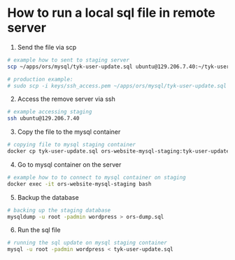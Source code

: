 # How to run a local sql file in remote server #

1. Send the file via scp

```sh
# example how to sent to staging server
scp ~/apps/ors/mysql/tyk-user-update.sql ubuntu@129.206.7.40:~/tyk-user-update.sql

# production example:
# sudo scp -i keys/ssh_access.pem ~/apps/ors/mysql/tyk-user-update.sql ubuntu@129.206.7.180:~/tyk-user-update.sql
```

2. Access the remove server via ssh

```sh
# example accessing staging
ssh ubuntu@129.206.7.40
```

3. Copy the file to the mysql container

```sh
# copying file to mysql staging container
docker cp tyk-user-update.sql ors-website-mysql-staging:tyk-user-update.sql
```

4. Go to mysql container on the server

```sh
# example how to to connect to mysql container on staging
docker exec -it ors-website-mysql-staging bash
```

5. Backup the database

```sh
# backing up the staging database
mysqldump -u root -padmin wordpress > ors-dump.sql
```

6. Run the sql file

```sh
# running the sql update on mysql staging container
mysql -u root -padmin wordpress < tyk-user-update.sql
```
